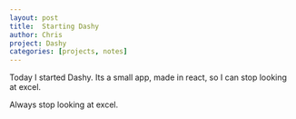 ```yaml
---
layout: post
title:  Starting Dashy
author: Chris
project: Dashy
categories: [projects, notes]
---
```



Today I started Dashy. Its a small app, made in react, so I can stop looking at excel. 

Always stop looking at excel.